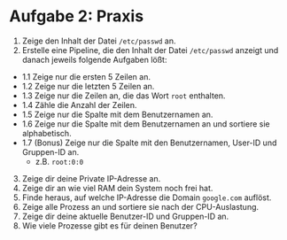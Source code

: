 # Aufgabe 2: Praxis


1. Zeige den Inhalt der Datei `/etc/passwd` an.
2. Erstelle eine Pipeline, die den Inhalt der Datei `/etc/passwd` anzeigt und danach jeweils folgende Aufgaben lößt:
  - 1.1 Zeige nur die ersten 5 Zeilen an.
  - 1.2 Zeige nur die letzten 5 Zeilen an.
  - 1.3 Zeige nur die Zeilen an, die das Wort `root` enthalten.
  - 1.4 Zähle die Anzahl der Zeilen.
  - 1.5 Zeige nur die Spalte mit dem Benutzernamen an.
  - 1.6 Zeige nur die Spalte mit dem Benutzernamen an und sortiere sie alphabetisch.
  - 1.7 (Bonus) Zeige nur die Spalte mit den Benutzernamen, User-ID und Gruppen-ID an.
      - z.B. `root:0:0`
3. Zeige dir deine Private IP-Adresse an.
4. Zeige dir an wie viel RAM dein System noch frei hat.
5. Finde heraus, auf welche IP-Adresse die Domain `google.com` auflöst.
6. Zeige alle Prozess an und sortiere sie nach der CPU-Auslastung.
7. Zeige dir deine aktuelle Benutzer-ID und Gruppen-ID an.
8. Wie viele Prozesse gibt es für deinen Benutzer?
